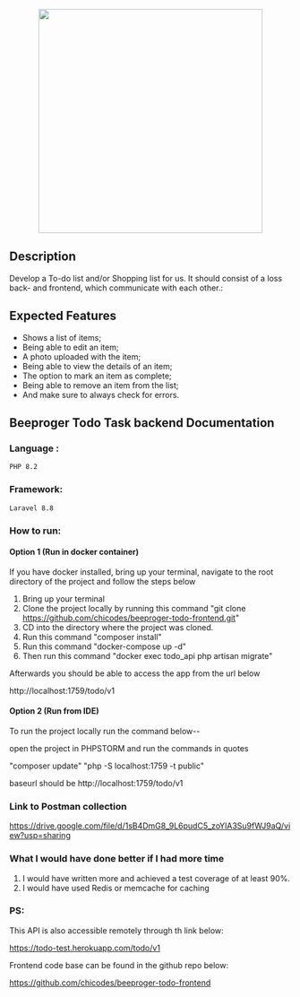<p align="center"><a href="https://laravel.com" target="_blank"><img src="https://res.cloudinary.com/webzifi/image/upload/v1677091240/beeproger_Logo_gvujbd.svg" width="400"></a></p>


## Description

Develop a To-do list and/or Shopping list for us. It should consist of a loss back- and frontend, which communicate with each other.:


## Expected Features


- Shows a list of items;
- Being able to edit an item;
- A photo uploaded with the item;
- Being able to view the details of an item;
- The option to mark an item as complete;
- Being able to remove an item from the list;
- And make sure to always check for errors.



## Beeproger Todo Task backend Documentation

### Language :

	PHP 8.2

### Framework:

	Laravel 8.8

### How to run:

#### Option 1 (Run in docker container)

If you have docker installed, bring up your terminal, navigate to the root directory of the project  and follow the steps below

1. Bring up your terminal
2. Clone the project locally by running this command "git clone https://github.com/chicodes/beeproger-todo-frontend.git"
3. CD into the directory where the project was cloned.
4. Run this command "composer install"
5. Run this command "docker-compose up -d"
6. Then run this command "docker exec todo_api php artisan migrate"

Afterwards you should be able to access the app from the url below
   
http://localhost:1759/todo/v1


#### Option 2 (Run from IDE)

To run the project locally run the command below--

open the project in PHPSTORM and run the commands in quotes

 "composer update"
 "php -S localhost:1759 -t public"

 baseurl should be http://localhost:1759/todo/v1

### Link to Postman collection

https://drive.google.com/file/d/1sB4DmG8_9L6pudC5_zoYlA3Su9fWJ9aQ/view?usp=sharing

### What I would have done better if I had more time

1. I would have written  more and achieved a test coverage of at least 90%.
2. I would have used Redis or memcache for caching

### PS:

This API is also accessible remotely through th link below:

https://todo-test.herokuapp.com/todo/v1

Frontend code base can be found in the github repo below:

https://github.com/chicodes/beeproger-todo-frontend